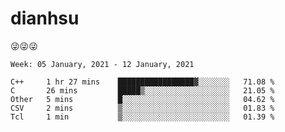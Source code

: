 
# dianhsu

:stuck_out_tongue_winking_eye::stuck_out_tongue_winking_eye::stuck_out_tongue_winking_eye:

<!--START_SECTION:waka-->
```text
Week: 05 January, 2021 - 12 January, 2021

C++     1 hr 27 mins    █████████████████▓░░░░░░░   71.08 % 
C       26 mins         █████▒░░░░░░░░░░░░░░░░░░░   21.05 % 
Other   5 mins          █░░░░░░░░░░░░░░░░░░░░░░░░   04.62 % 
CSV     2 mins          ▒░░░░░░░░░░░░░░░░░░░░░░░░   01.83 % 
Tcl     1 min           ▒░░░░░░░░░░░░░░░░░░░░░░░░   01.39 % 
```
<!--END_SECTION:waka-->
